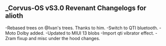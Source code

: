## _Corvus-OS vS3.0 Revenant Changelogs for alioth

-Rebased trees on @Ivan's trees. Thanks to him. 
-Switch to QTI bluetooth. 
-Moto Dolby added. 
-Updated to MIUI 13 blobs 
-Import qti vibrator effect. 
-Zram fixup and misc under the hood changes.
